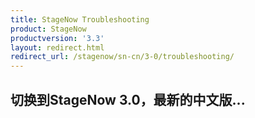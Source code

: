 ```yaml
---
title: StageNow Troubleshooting
product: StageNow
productversion: '3.3'
layout: redirect.html
redirect_url: /stagenow/sn-cn/3-0/troubleshooting/
---
```


## 切换到StageNow 3.0，最新的中文版...
